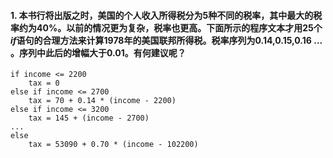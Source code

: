 #### 1. 本书行将出版之时，美国的个人收入所得税分为5种不同的税率，其中最大的税率约为40%。以前的情况更为复杂，税率也更高。下面所示的程序文本才用25个*if*语句的合理方法来计算1978年的美国联邦所得税。税率序列为0.14,0.15,0.16 ... 。序列中此后的增幅大于0.01。有何建议呢？

```
if income <= 2200
	tax = 0
else if income <= 2700
	tax = 70 + 0.14 * (income - 2200)
else if income <= 3200
	tax = 145 + (income - 2700)
...
else
	tax = 53090 + 0.70 * (income - 102200)
```

